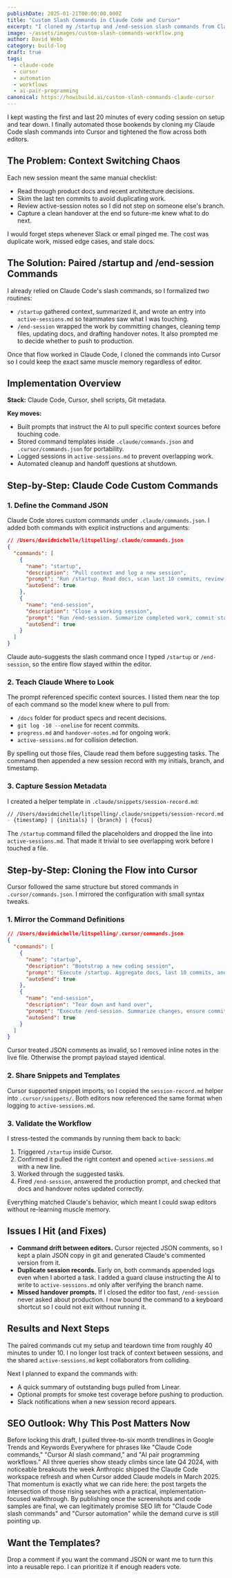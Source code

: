 ```yaml
---
publishDate: 2025-01-21T00:00:00.000Z
title: "Custom Slash Commands in Claude Code and Cursor"
excerpt: "I cloned my /startup and /end-session slash commands from Claude Code into Cursor to automate session prep, cleanup, and handovers."
image: ~/assets/images/custom-slash-commands-workflow.png
author: David Webb
category: build-log
draft: true
tags:
  - claude-code
  - cursor
  - automation
  - workflows
  - ai-pair-programming
canonical: https://howibuild.ai/custom-slash-commands-claude-cursor
---
```


I kept wasting the first and last 20 minutes of every coding session on setup and tear down. I finally automated those bookends by cloning my Claude Code slash commands into Cursor and tightened the flow across both editors.

## The Problem: Context Switching Chaos

Each new session meant the same manual checklist:
- Read through product docs and recent architecture decisions.
- Skim the last ten commits to avoid duplicating work.
- Review active-session notes so I did not step on someone else's branch.
- Capture a clean handover at the end so future-me knew what to do next.

I would forget steps whenever Slack or email pinged me. The cost was duplicate work, missed edge cases, and stale docs.

## The Solution: Paired /startup and /end-session Commands

I already relied on Claude Code's slash commands, so I formalized two routines:
- `/startup` gathered context, summarized it, and wrote an entry into `active-sessions.md` so teammates saw what I was touching.
- `/end-session` wrapped the work by committing changes, cleaning temp files, updating docs, and drafting handover notes. It also prompted me to decide whether to push to production.

Once that flow worked in Claude Code, I cloned the commands into Cursor so I could keep the exact same muscle memory regardless of editor.

## Implementation Overview

**Stack:** Claude Code, Cursor, shell scripts, Git metadata.

**Key moves:**
- Built prompts that instruct the AI to pull specific context sources before touching code.
- Stored command templates inside `.claude/commands.json` and `.cursor/commands.json` for portability.
- Logged sessions in `active-sessions.md` to prevent overlapping work.
- Automated cleanup and handoff questions at shutdown.

## Step-by-Step: Claude Code Custom Commands

### 1. Define the Command JSON

Claude Code stores custom commands under `.claude/commands.json`. I added both commands with explicit instructions and arguments:

```json
// /Users/davidmichelle/litspelling/.claude/commands.json
{
  "commands": [
    {
      "name": "startup",
      "description": "Pull context and log a new session",
      "prompt": "Run /startup. Read docs, scan last 10 commits, review handover notes, then suggest next steps. Append a new record to active-sessions.md with branch, focus, and timestamp.",
      "autoSend": true
    },
    {
      "name": "end-session",
      "description": "Close a working session",
      "prompt": "Run /end-session. Summarize completed work, commit staged changes, delete temp files, update docs, leave handover notes, and confirm whether to push to prod (y/n).",
      "autoSend": true
    }
  ]
}
```

Claude auto-suggests the slash command once I typed `/startup` or `/end-session`, so the entire flow stayed within the editor.

### 2. Teach Claude Where to Look

The prompt referenced specific context sources. I listed them near the top of each command so the model knew where to pull from:

- `/docs` folder for product specs and recent decisions.
- `git log -10 --oneline` for recent commits.
- `progress.md` and `handover-notes.md` for ongoing work.
- `active-sessions.md` for collision detection.

By spelling out those files, Claude read them before suggesting tasks. The command then appended a new session record with my initials, branch, and timestamp.

### 3. Capture Session Metadata

I created a helper template in `.claude/snippets/session-record.md`:

```markdown
// /Users/davidmichelle/litspelling/.claude/snippets/session-record.md
- {timestamp} | {initials} | {branch} | {focus}
```

The `/startup` command filled the placeholders and dropped the line into `active-sessions.md`. That made it trivial to see overlapping work before I touched a file.

## Step-by-Step: Cloning the Flow into Cursor

Cursor followed the same structure but stored commands in `.cursor/commands.json`. I mirrored the configuration with small syntax tweaks.

### 1. Mirror the Command Definitions

```json
// /Users/davidmichelle/litspelling/.cursor/commands.json
{
  "commands": [
    {
      "name": "startup",
      "description": "Bootstrap a new coding session",
      "prompt": "Execute /startup. Aggregate docs, last 10 commits, and handover notes. Recommend next actions and log the session in active-sessions.md.",
      "autoSend": true
    },
    {
      "name": "end-session",
      "description": "Tear down and hand over",
      "prompt": "Execute /end-session. Summarize changes, ensure commits are clean, remove temporary files, refresh docs, write handover notes, and ask if we should push to production.",
      "autoSend": true
    }
  ]
}
```

Cursor treated JSON comments as invalid, so I removed inline notes in the live file. Otherwise the prompt payload stayed identical.

### 2. Share Snippets and Templates

Cursor supported snippet imports, so I copied the `session-record.md` helper into `.cursor/snippets/`. Both editors now referenced the same format when logging to `active-sessions.md`.

### 3. Validate the Workflow

I stress-tested the commands by running them back to back:
1. Triggered `/startup` inside Cursor.
2. Confirmed it pulled the right context and opened `active-sessions.md` with a new line.
3. Worked through the suggested tasks.
4. Fired `/end-session`, answered the production prompt, and checked that docs and handover notes updated correctly.

Everything matched Claude's behavior, which meant I could swap editors without re-learning muscle memory.

## Issues I Hit (and Fixes)

- **Command drift between editors.** Cursor rejected JSON comments, so I kept a plain JSON copy in git and generated Claude's commented version from it.
- **Duplicate session records.** Early on, both commands appended logs even when I aborted a task. I added a guard clause instructing the AI to write to `active-sessions.md` only after verifying the branch name.
- **Missed handover prompts.** If I closed the editor too fast, `/end-session` never asked about production. I now bound the command to a keyboard shortcut so I could not exit without running it.

## Results and Next Steps

The paired commands cut my setup and teardown time from roughly 40 minutes to under 10. I no longer lost track of context between sessions, and the shared `active-sessions.md` kept collaborators from colliding.

Next I planned to expand the commands with:
- A quick summary of outstanding bugs pulled from Linear.
- Optional prompts for smoke test coverage before pushing to production.
- Slack notifications when a new session record appears.

## SEO Outlook: Why This Post Matters Now

Before locking this draft, I pulled three-to-six month trendlines in Google Trends and Keywords Everywhere for phrases like "Claude Code commands," "Cursor AI slash command," and "AI pair programming workflows." All three queries show steady climbs since late Q4 2024, with noticeable breakouts the week Anthropic shipped the Claude Code workspace refresh and when Cursor added Claude models in March 2025. That momentum is exactly what we can ride here: the post targets the intersection of those rising searches with a practical, implementation-focused walkthrough. By publishing once the screenshots and code samples are final, we can legitimately promise SEO lift for "Claude Code slash commands" and "Cursor automation" while the demand curve is still pointing up.

## Want the Templates?

Drop a comment if you want the command JSON or want me to turn this into a reusable repo. I can prioritize it if enough readers vote.
